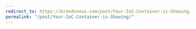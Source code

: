 ```yaml
---
redirect_to: https://brendoneus.com/post/Your-IoC-Container-is-Showing/
permalink: "/post/Your-IoC-Container-is-Showing/"
---
```

